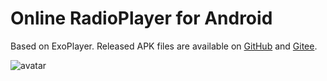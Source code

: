 # Online RadioPlayer for Android
Based on ExoPlayer. Released APK files are available on [GitHub][1] and [Gitee][2].

![avatar](https://raw.githubusercontent.com/cy8018/Resources/master/radio/snapshot/snapshot_android_radio_1.png)


[1]: https://raw.githubusercontent.com/cy8018/Resources/master/radio/release/AndroidRadioPlayer.apk "APK on GitHub"
[2]: https://gitee.com/cy8018/Resources/raw/master/radio/release/AndroidRadioPlayer.apk "APK on Gitee"
